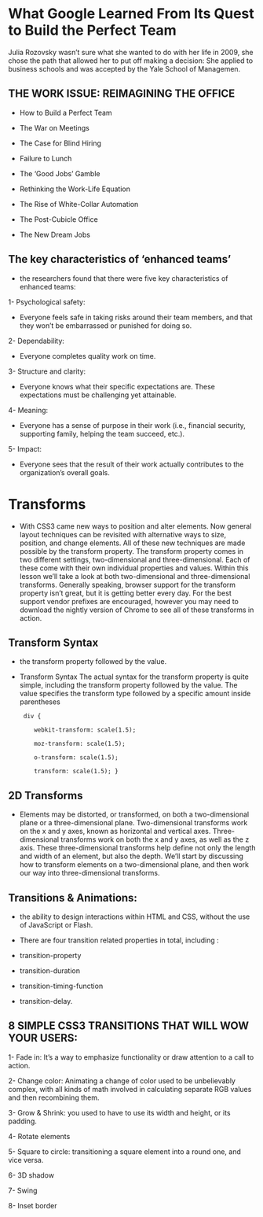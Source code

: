 # What Google Learned From Its Quest to Build the Perfect Team
Julia Rozovsky wasn’t sure what she wanted to do with her life in 2009, she chose the path that allowed her to put off making a decision: She applied to business schools and was accepted by the Yale School of Managemen. 
## THE WORK ISSUE: REIMAGINING THE OFFICE


* How to Build a Perfect Team

* The War on Meetings

* The Case for Blind Hiring

* Failure to Lunch

* The ‘Good Jobs’ Gamble

* Rethinking the Work-Life Equation

* The Rise of White-Collar Automation

* The Post-Cubicle Office

* The New Dream Jobs
## The key characteristics of ‘enhanced teams’

* the researchers found that there were five key characteristics of enhanced teams:

1- Psychological safety:

* Everyone feels safe in taking risks around their team members, and that they won’t be embarrassed or punished for doing so.

2- Dependability:

* Everyone completes quality work on time.

3- Structure and clarity:

* Everyone knows what their specific expectations are. These expectations must be challenging yet attainable.

4- Meaning:

* Everyone has a sense of purpose in their work (i.e., financial security, supporting family, helping the team succeed, etc.).

5- Impact:

* Everyone sees that the result of their work actually contributes to the organization’s overall goals.
# Transforms
* With CSS3 came new ways to position and alter elements. Now general layout techniques can be revisited with alternative ways to size, position, and change elements. All of these new techniques are made possible by the transform property. The transform property comes in two different settings, two-dimensional and three-dimensional. Each of these come with their own individual properties and values. Within this lesson we’ll take a look at both two-dimensional and three-dimensional transforms. Generally speaking, browser support for the transform property isn’t great, but it is getting better every day. For the best support vendor prefixes are encouraged, however you may need to download the nightly version of Chrome to see all of these transforms in action.
## Transform Syntax
* the transform property followed by the value.
* Transform Syntax
The actual syntax for the transform property is quite simple, including the transform property followed by the value. The value specifies the transform type followed by a specific amount inside parentheses

       div {

          webkit-transform: scale(1.5);

          moz-transform: scale(1.5);

          o-transform: scale(1.5);

          transform: scale(1.5); }


## 2D Transforms
* Elements may be distorted, or transformed, on both a two-dimensional plane or a three-dimensional plane. Two-dimensional transforms work on the x and y axes, known as horizontal and vertical axes. Three-dimensional transforms work on both the x and y axes, as well as the z axis. These three-dimensional transforms help define not only the length and width of an element, but also the depth. We’ll start by discussing how to transform elements on a two-dimensional plane, and then work our way into three-dimensional transforms.
## Transitions & Animations:

* the ability to design interactions within HTML and CSS, without the use of JavaScript or Flash.

* There are four transition related properties in total, including :

* transition-property
* transition-duration
* transition-timing-function
* transition-delay.
## 8 SIMPLE CSS3 TRANSITIONS THAT WILL WOW YOUR USERS:

1- Fade in: It’s a way to emphasize functionality or draw attention to a call to action.

2- Change color: Animating a change of color used to be unbelievably complex, with all kinds of math involved in calculating separate RGB values and then recombining them.

3- Grow & Shrink: you used to have to use its width and height, or its padding.

4- Rotate elements

5- Square to circle: transitioning a square element into a round one, and vice versa.

6- 3D shadow

7- Swing

8- Inset border